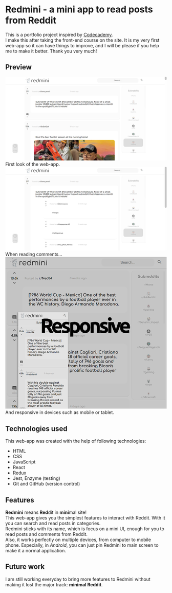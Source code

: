 # Redmini - a mini app to read posts from Reddit

This is a portfolio project inspired by [Codecademy](https://www.codecademy.com/).\
I make this after taking the front-end course on the site. It is my very first web-app so it can have things to improve, and I will be please if you help me to make it better. Thank you very much!

## Preview

![Redmini first look](./preview/redmini-1.png)
First look of the web-app.
![Redmini first look](./preview/redmini-2.png)
When reading comments...
![Redmini first look](./preview/redmini-responsive.png)
And responsive in devices such as mobile or tablet.

## Technologies used

This web-app was created with the help of following technologies:

- HTML
- CSS
- JavaScript
- React
- Redux
- Jest, Enzyme (testing)
- Git and GitHub (version control)

## Features

**Redmini** means **Red**dit in **mini**mal site!\
This web-app gives you the simplest features to interact with Reddit. With it you can search and read posts in categories.\
Redmini sticks with its name, which is focus on a mini UI, enough for you to read posts and comments from Reddit.\
Also, it works perfectly on multiple devices, from computer to mobile phone. Especially, in *Android*, you can just pin Redmini to main screen to make it a normal application.

## Future work

I am still working everyday to bring more features to Redmini without making it lost the major track: **minimal Reddit**.
